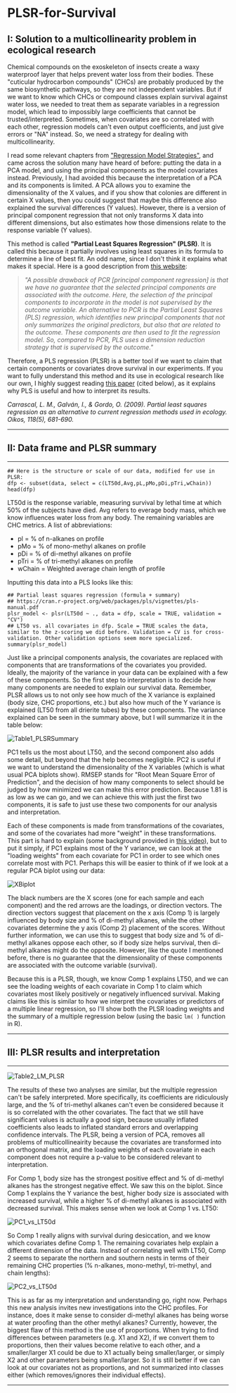 # PLSR-for-Survival


## I: Solution to a multicollinearity problem in ecological research

Chemical compounds on the exoskeleton of insects create a waxy waterproof layer that helps prevent water loss from their bodies. These "cuticular hydrocarbon compounds" (CHCs) are probably produced by the same biosynthetic pathways, so they are not independent variables. But if we want to know which CHCs or compound classes explain survival against water loss, we needed to treat them as separate variables in a regression model, which lead to impossibly large coefficients that cannot be trusted/interpreted. Sometimes, when covariates are so correlated with each other, regression models can't even output coefficients, and just give errors or "NA" instead. So, we need a strategy for dealing with multicollinearity. 

I read some relevant chapters from ["Regression Model Strategies"](https://link.springer.com/book/10.1007/978-3-319-19425-7), and came across the solution many have heard of before: putting the data in a PCA model, and using the principal components as the model covariates instead. Previously, I had avoided this because the interpretation of a PCA and its components is limited. A PCA allows you to examine the dimensionality of the X values, and if you show that colonies are different in certain X values, then you could suggest that maybe this difference also explained the survival differences (Y values). However, there is a version of principal component regression that not only transforms X data into different dimensions, but also estimates how those dimensions relate to the response variable (Y values).

This method is called **"Partial Least Squares Regression" (PLSR)**. It is called this because it partially involves using least squares in its formula to determine a line of best fit. An odd name, since I don't think it explains what makes it special. Here is a good description from [this website](http://www.sthda.com/english/articles/37-model-selection-essentials-in-r/152-principal-component-and-partial-least-squares-regression-essentials/): 

> *"A possible drawback of PCR [principal component regression] is that we have no guarantee that the selected principal components are associated with the outcome. Here, the selection of the principal components to incorporate in the model is not supervised by the outcome variable. An alternative to PCR is the Partial Least Squares (PLS) regression, which identifies new principal components that not only summarizes the original predictors, but also that are related to the outcome. These components are then used to fit the regression model. So, compared to PCR, PLS uses a dimension reduction strategy that is supervised by the outcome."*

Therefore, a PLS regression (PLSR) is a better tool if we want to claim that certain components or covariates drove survival in our experiments. If you want to fully understand this method and its use in ecological research like our own, I highly suggest reading [this paper](https://onlinelibrary-wiley-com.libproxy.berkeley.edu/doi/10.1111/j.1600-0706.2008.16881.x) (cited below), as it explains why PLS is useful and how to interpret its results.

*Carrascal, L. M., Galván, I., & Gordo, O. (2009). Partial least squares regression as an alternative to current regression methods used in ecology. Oikos, 118(5), 681-690.*

***
## II: Data frame and PLSR summary 
***

```{r eval=TRUE}
## Here is the structure or scale of our data, modified for use in PLSR:
dfp <- subset(data, select = c(LT50d,Avg,pL,pMo,pDi,pTri,wChain))
head(dfp)
```
LT50d is the response variable, measuring survival by lethal time at which 50% of the subjects have died. Avg refers to everage body mass, which we know influences water loss from any body. The remaining variables are CHC metrics. A list of abbreviations:

- pl = % of n-alkanes on profile
- pMo = % of mono-methyl alkanes on profile
- pDi = % of di-methyl alkanes on profile
- pTri = % of tri-methyl alkanes on profile
- wChain = Weighted average chain length of profile

Inputting this data into a PLS looks like this:

```{r eval=TRUE}
## Partial least squares regression (formula + summary)
## https://cran.r-project.org/web/packages/pls/vignettes/pls-manual.pdf
plsr_model <- plsr(LT50d ~ ., data = dfp, scale = TRUE, validation = "CV")
## LT50 vs. all covariates in dfp. Scale = TRUE scales the data, similar to the z-scoring we did before. Validation = CV is for cross-validation. Other validation options seem more specialized. 
summary(plsr_model)
```
Just like a principal components analysis, the covariates are replaced with components that are transformations of the covariates you provided. Ideally, the majority of the variance in your data can be explained with a few of these components. So the first step to interpretation is to decide how many components are needed to explain our survival data. Remember, PLSR allows us to not only see how much of the X variance is explained (body size, CHC proportions, etc.) but also how much of the Y variance is explained (LT50 from all drierite tubes) by these components. The variance explained can be seen in the summary above, but I will summarize it in the table below:

![Table1_PLSRSummary](https://user-images.githubusercontent.com/15988774/209012213-26dffe8f-e920-43ca-8e75-14593d889e00.jpg)

PC1 tells us the most about LT50, and the second component also adds some detail, but beyond that the help becomes negligible. PC2 is useful if we want to understand the dimensionality of the X variables (which is what usual PCA biplots show). RMSEP stands for "Root Mean Square Error of Prediction", and the decision of how many components to select should be judged by how minimized we can make this error prediction. Because 1.81 is as low as we can go, and we can achieve this with just the first two components, it is safe to just use these two components for our analysis and interpretation.

Each of these components is made from transformations of the covariates, and some of the covariates had more "weight" in these transformations. This part is hard to explain (some background provided in [this video](https://youtu.be/Vf7doatc2rA)), but to put it simply, if PC1 explains most of the Y variance, we can look at the "loading weights" from each covariate for PC1 in order to see which ones correlate most with PC1. Perhaps this will be easier to think of if we look at a regular PCA biplot using our data:

![XBiplot](https://user-images.githubusercontent.com/15988774/209012296-47f0e6b5-6188-459d-a39a-e5ef078e093c.jpeg)

The black numbers are the X scores (one for each sample and each component) and the red arrows are the loadings, or direction vectors. The direction vectors suggest that placement on the x axis (Comp 1) is largely influenced by body size and % of di-methyl alkanes, while the other covariates determine the y axis (Comp 2) placement of the scores. Without further information, we can use this to suggest that body size and % of di-methyl alkanes oppose each other, so if body size helps survival, then di-methyl alkanes might do the opposite. However, like the quote I mentioned before, there is no guarantee that the dimensionality of these components are associated with the outcome variable (survival). 

Because this is a PLSR, though, we know Comp 1 explains LT50, and we can see the loading weights of each covariate in Comp 1 to claim which covariates most likely positively or negatively influenced survival. Making claims like this is similar to how we interpret the covariates or predictors of a multiple linear regression, so I'll show both the PLSR loading weights and the summary of a multiple regression below (using the basic `lm( )` function in R).

***
## III: PLSR results and interpretation 
***

![Table2_LM_PLSR](https://user-images.githubusercontent.com/15988774/209012367-4b0df348-a20c-4a09-b1b5-3c68b9de4f61.jpg)

The results of these two analyses are similar, but the multiple regression can't be safely interpreted. More specifically, its coefficients are ridiculously large, and the % of tri-methyl alkanes can't even be considered because it is so correlated with the other covariates. The fact that we still have significant values is actually a good sign, because usually inflated coefficients also leads to inflated standard errors and overlapping confidence intervals. The PLSR, being a version of PCA, removes all problems of multicollineairity because the covariates are transformed into an orthogonal matrix, and the loading weights of each covariate in each component does not require a p-value to be considered relevant to interpretation. 

For Comp 1, body size has the strongest positive effect and % of di-methyl alkanes has the strongest negative effect. We saw this on the biplot. Since Comp 1 explains the Y variance the best, higher body size is associated with increased survival, while a higher % of di-methyl alkanes is associated with decreased survival. This makes sense when we look at Comp 1 vs. LT50:

![PC1_vs_LT50d](https://user-images.githubusercontent.com/15988774/209012440-acf1150b-83d5-469a-a35f-88e6db3d6dfb.jpg)

So Comp 1 really aligns with survival during desiccation, and we know which covariates define Comp 1. The remaining covariates help explain a different dimension of the data. Instead of correlating well with LT50, Comp 2 seems to separate the northern and southern nests in terms of their remaining CHC properties (% n-alkanes, mono-methyl, tri-methyl, and chain lengths):

![PC2_vs_LT50d](https://user-images.githubusercontent.com/15988774/209012543-c5600233-5e36-477c-98f5-392eac84ced9.jpg)

This is as far as my interpretation and understanding go, right now. Perhaps this new analysis invites new investigations into the CHC profiles. For instance, does it make sense to consider di-methyl alkanes has being worse at water proofing than the other methyl alkanes? Currently, however, the biggest flaw of this method is the use of proportions. When trying to find differences between parameters (e.g. X1 and X2), if we convert them to proportions, then their values become relative to each other, and a smaller/larger X1 could be due to X1 actually being smaller/larger, or simply X2 and other parameters being smaller/larger. So it is still better if we can look at our covariates not as proportions, and not summarized into classes either (which removes/ignores their individual effects). 
***
